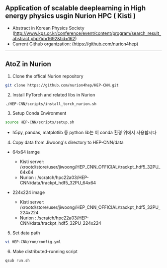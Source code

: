 ## Application of scalable deeplearning in High energy physics usgin Nurion HPC ( Kisti )  

 - Abstract in Korean Physics Society (http://www.kps.or.kr/conference/event/content/program/search_result_abstract.php?id=1692&tid=162)
 - Current Github organization: (https://github.com/nurion4hep)


---
## AtoZ in Nurion  

1. Clone the offical Nurion repository  
```bash
git clone https://github.com/nurion4hep/HEP-CNN.git
```  

2. Install PyTorch and related libs in Nurion  
```bash
./HEP-CNN/scripts/install_torch_nurion.sh
```  
3. Setup Conda Environment  
```bash
source HEP-CNN/scripts/setup.sh
```  
 - h5py, pandas, matplotlib 등 python lib는 이 conda 환경 위에서 사용합시다   

4. Copy data from Jiwoong's directory to HEP-CNN/data
 - 64x64 iamge
    - Kisti server: /xrootd/store/user/jiwoong/HEP_CNN_OFFICIAL/trackpt_hdf5_32PU_64x64
    - Nurion : /scratch/hpc22a03/HEP-CNN/data/trackpt_hdf5_32PU_64x64

 - 224x224 image
    - Kisti server: /xrootd/store/user/jiwoong/HEP_CNN_OFFICIAL/trackpt_hdf5_32PU_224x224
    - Nurion : /scratch/hpc22a03/HEP-CNN/data/trackpt_hdf5_32PU_224x224
    
5. Set data path  
```bash
vi HEP-CNN/run/config.yml
```  

6. Make distributed-running script  
```bash
qsub run.sh
``` 
